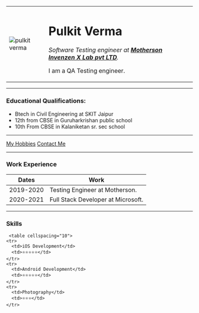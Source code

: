 <!DOCTYPE html>
<html lang="en" dir="ltr">

<head>
  <meta charset="utf-8">
  <title>Pulkit HTML file</title>
</head>

<body>
  <table cellspacing="20">
    <tr>
      <td><img src="images/circle-cropped.png" alt="pulkit verma"></td>
      <td><h1>Pulkit Verma</h1>
        <p><em>Software Testing engineer at <strong><a href="https://www.mi-xlab.com/">Motherson Invenzen X Lab pvt LTD</a></strong>.</em></p>
        <p>I am a QA Testing engineer.</p></td>
    </tr>
  </table>
  <hr size="3" noshade>
  <h3>Educational Qualifications:</h3>
  <ul>
    <li>Btech in Civil Engineering at SKIT Jaipur</li>
    <li>12th from CBSE in Guruharkrishan public school</li>
    <li>10th From CBSE in Kalaniketan sr. sec school</li>
  </ul>
  <hr>
  <a href="My Hobbies.html">My Hobbies</a>
  <a href="Contact Me.html"> Contact Me</a>
<hr>
 <h3>Work Experience</h3>
 <table cell spacing="10">
   <thead>
     <th>Dates</th>
     <th>Work</th>
   </thead>
  <tr>
     <td>2019-2020</td>
     <td>Testing Engineer at Motherson.</td>
   </tr>
   <tr>
     <td>2020-2021</td>
     <td>Full Stack Developer at Microsoft.</td>
   </tr>
 </table>
<hr>
 <h3>Skills</h3>

     <table cellspacing="10">
    <tr>
      <td>iOS Development</td>
      <td>⭐⭐⭐⭐⭐</td>
    </tr>
    <tr>
      <td>Android Development</td>
      <td>⭐⭐⭐⭐⭐</td>
    </tr>
    <tr>
      <td>Photography</td>
      <td>⭐⭐⭐</td>
    </tr>
  </table>

</body>

</html>
